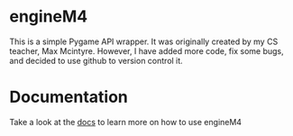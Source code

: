 # engineM4
This is a simple Pygame API wrapper. It was originally created by my CS teacher, Max Mcintyre. However, I have added more code, fix some bugs, and decided to use github to version control it.

 # Documentation

 Take a look at the [docs](https://codern-p.github.io/engineM4) to learn more on how to use engineM4




 
